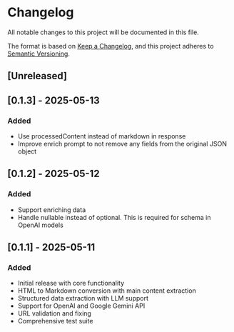 # Changelog

All notable changes to this project will be documented in this file.

The format is based on [Keep a Changelog](https://keepachangelog.com/en/1.0.0/),
and this project adheres to [Semantic Versioning](https://semver.org/spec/v2.0.0.html).

## [Unreleased]

## [0.1.3] - 2025-05-13

### Added
- Use processedContent instead of markdown in response
- Improve enrich prompt to not remove any fields from the original JSON object

## [0.1.2] - 2025-05-12

### Added
- Support enriching data
- Handle nullable instead of optional. This is required for schema in OpenAI models

## [0.1.1] - 2025-05-11

### Added
- Initial release with core functionality
- HTML to Markdown conversion with main content extraction
- Structured data extraction with LLM support
- Support for OpenAI and Google Gemini API
- URL validation and fixing
- Comprehensive test suite
